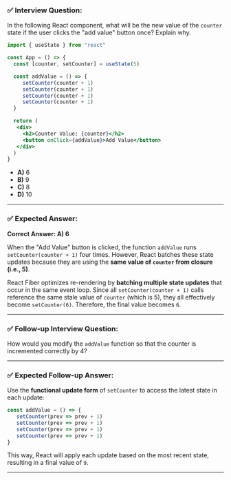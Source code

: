 
### ✅ **Interview Question:**

In the following React component, what will be the new value of the `counter` state if the user clicks the "add value" button once? Explain why.

```jsx
import { useState } from "react"

const App = () => {
  const [counter, setCounter] = useState(5)

  const addValue = () => {
     setCounter(counter + 1)
     setCounter(counter + 1)
     setCounter(counter + 1)
     setCounter(counter + 1)
  }

  return (
   <div>
     <h2>Counter Value: {counter}</h2>
     <button onClick={addValue}>Add Value</button>
   </div>
  )
}
```

* **A)** 6
* **B)** 9
* **C)** 8
* **D)** 10

---

### ✅ **Expected Answer:**

**Correct Answer: A) 6**

When the "Add Value" button is clicked, the function `addValue` runs `setCounter(counter + 1)` four times. However, React batches these state updates because they are using the **same value of `counter` from closure (i.e., 5)**.

React Fiber optimizes re-rendering by **batching multiple state updates** that occur in the same event loop. Since all `setCounter(counter + 1)` calls reference the same stale value of `counter` (which is 5), they all effectively become `setCounter(6)`. Therefore, the final value becomes `6`.

---

### ✅ **Follow-up Interview Question:**

How would you modify the `addValue` function so that the counter is incremented correctly by 4?

---

### ✅ **Expected Follow-up Answer:**

Use the **functional update form** of `setCounter` to access the latest state in each update:

```js
const addValue = () => {
   setCounter(prev => prev + 1)
   setCounter(prev => prev + 1)
   setCounter(prev => prev + 1)
   setCounter(prev => prev + 1)
}
```

This way, React will apply each update based on the most recent state, resulting in a final value of `9`.

---